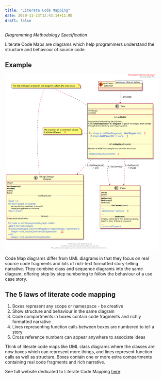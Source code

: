 ```yaml
---
title: "Literate Code Mapping"
date: 2020-11-23T12:43:14+11:00
draft: false
---
```


*Diagramming Methodology Specification*

Literate Code Maps are diagrams which help programmers understand the structure and behaviour of source code. 

## Example

![code map example 01](https://raw.githubusercontent.com/abulka/lcodemaps/master/images/example-01.svg?sanitize=true)

Code Map diagrams differ from UML diagrams in that they 
focus on real source code fragments and lots of 
rich-text formatted story-telling narrative. 
They combine class and sequence diagrams into the same
diagram, offering step by step numbering to follow the behaviour of a use case story. 

## The 5 laws of literate code mapping

1. Boxes represent any scope or namespace - be creative
1. Show structure and behaviour in the same diagram
1. Code compartments in boxes contain code fragments and richly formatted narrative
1. Lines representing function calls between boxes are numbered to tell a story
1. Cross reference numbers can appear anywhere to associate ideas

Think of literate code maps like UML class diagrams where the classes are now boxes which can represent more things, and lines represent function calls as well as structure.  Boxes contain one or more extra compartments containing real code fragments and rich narrative.

See full website dedicated to Literate Code Mapping [here](https://abulka.github.io/lcodemaps/).
